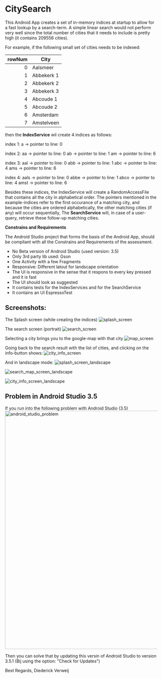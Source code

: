 # CitySearch

This Android App creates a set of in-memory indices at startup to allow for a fast lookup by a search-term.
A simple linear search would not perform very well since the total number of cities that it needs to include is pretty high (it contains 209556 cities). 

For example, if the following small set of cities needs to be indexed:

|rowNum|City|
|--:|---|
|0|Aalsmeer|
|1|Abbekerk 1|
|2|Abbekerk 2|
|3|Abbekerk 3|
|4|Abcoude 1|
|5|Abcoude 2|
|6|Amsterdam|
|7|Amstelveen|

then the **IndexService** wil create 4 indices as follows:

index 1:
a -> pointer to line: 0

index 2:
aa -> pointer to line: 0
ab -> pointer to line: 1
am -> pointer to line: 6

index 3:
aal -> pointer to line: 0
abb -> pointer to line: 1
abc -> pointer to line: 4
ams -> pointer to line: 6

index 4:
aals -> pointer to line: 0
abbe -> pointer to line: 1
abco -> pointer to line: 4
amst -> pointer to line: 6

Besides these indices, the IndexService will create a RandomAccessFile that contains all the city in alphabetical order. 
The pointers mentioned in the example-indices refer to the first occurance of a matching city, and because the cities are ordered alphabetically, the other matching cities (if any) will occur sequentially, The **SearchService** will, in case of a user-query, retrieve these follow-up matching cities.


**Constrains and Requirements**

The Android Studio project that forms the basis of the Android App, should be compliant with all the Constrains and Requirements of the assessment.

- No Beta version of Android Studio (used version: 3.5)
- Only 3rd party lib used: Gson
- One Activity with a few Fragments
- Responsive: Different latout for landscape orientation
- The UI is responsive in the sense that it respons to every key pressed and it is fast
- The UI should look as suggested
- It contains tests for the IndexServices and for the SearchService
- It contains an UI EspressoTest 



## Screenshots:

The Splash screen (while creating the indices)
![splash_screen](https://user-images.githubusercontent.com/2026484/67287915-4a6ab380-f4dc-11e9-9957-e3a28f2b3a0b.png)

The search screen (portrait)
![search_screen](https://user-images.githubusercontent.com/2026484/67287912-49d21d00-f4dc-11e9-86b8-32b755ac6a7e.png)

Selecting a city brings you to the google-map with that city
![map_screen](https://user-images.githubusercontent.com/2026484/67287914-4a6ab380-f4dc-11e9-86f8-8982b07b7294.png)

Going back to the search result with the list of cities, and clicking on the info-button shows:
![city_info_screen](https://user-images.githubusercontent.com/2026484/67287913-4a6ab380-f4dc-11e9-9faa-f38c81617b09.png)


And in landscape mode:
![splash_screen_landscape](https://user-images.githubusercontent.com/2026484/67287919-4b034a00-f4dc-11e9-951c-94e9c291e8fb.png)

![search_map_screen_landscape](https://user-images.githubusercontent.com/2026484/67287920-4b034a00-f4dc-11e9-9671-b821582e09d4.png)

![city_info_screen_landscape](https://user-images.githubusercontent.com/2026484/67287917-4b034a00-f4dc-11e9-92fb-82b79f6106bf.png)



## Problem in Android Studio 3.5

If you run into the following problem with Android Studio (3.5)
<img width="785" alt="android_studio_problem" src="https://user-images.githubusercontent.com/2026484/67289040-3b850080-f4de-
11e9-8bda-f007f5eb0a7a.png">

Then you can solve that by updating this versin of Android Studio to version 3.5.1
(Bij using the option: "Check for Updates")



Best Regards,
Diederick Verweij
